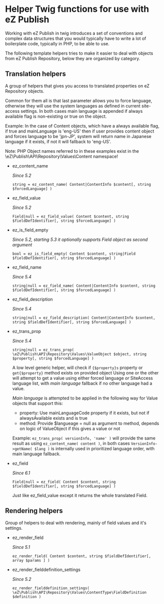 # Helper Twig functions for use with eZ Publish

Working with eZ Publish in twig introduces a set of conventions and complex data structures that
you would typically have to write a lot of boilerplate code, typically in PHP, to be able to use.

The following template helpers tries to make it easier to deal with objects from eZ Publish Repository,
below they are organized by category.


## Translation helpers

A group of helpers that gives you access to translated properties on eZ Repository objects.

Common for them all is that last parameter allows you to force language, otherwise they will use
the system languages as defined in current site-access settings. In both cases main language is appended
if always available flag is non-existing or true on the object.

Example: In the case of Content objects, which have a always available flag, if true and mainLanguage is 'eng-US' then
         if user provides content object and forces language to be 'jpn-JP', system will return name in Japanese
         language if it exists, if not it will fallback to 'eng-US'.

Note: PHP Object names referred to in these examples exist in the \eZ\Publish\API\Repository\Values\Content namespace!

* ez_content_name

  _Since 5.2_

  `string = ez_content_name( Content|ContentInfo $content[, string $forcedLanguage] )`

* ez_field_value

  _Since 5.2_

  `Field|null = ez_field_value( Content $content, string $fieldDefIdentifier[, string $forcedLanguage] )`

* ez_is_field_empty

  _Since 5.2, starting 5.3 it optionally supports Field object as second argument_

  `bool = ez_is_field_empty( Content $content, string|Field $fieldDefIdentifier[, string $forcedLanguage] )`

* ez_field_name

  _Since 5.4_

  `string|null = ez_field_name( Content|ContentInfo $content, string $fieldDefIdentifier[, string $forcedLanguage] )`

* ez_field_description

  _Since 5.4_

  `string|null = ez_field_description( Content|ContentInfo $content, string $fieldDefIdentifier[, string $forcedLanguage] )`

* ez_trans_prop

  _Since 5.4_

  `string|null = ez_trans_prop( \eZ\Publish\API\Repository\Values\ValueObject $object, string $property[, string $forcedLanguage] )`

  A low level generic helper, will check if `{$property}s` property or `get{$property}` method exists on provided object
  Using one or the other will attempt to get a value using either forced language _or_ SiteAccess language list, with
  _main language_ fallback if no other language had a value.

  _Main language_ is attempted to be applied in the following way for Value objects that support this:
   * property: Use mainLanguageCode property if it exists, but not if alwaysAvailable exists and is true
   *  method: Provide $langueage = null as argument to method, depends on logic of ValueObject if this gives a value or not

  Example: `ez_trans_prop( versionInfo, 'name' )` will provide the same result as using `ez_content_name( content )`, in
      both cases `VersionInfo->getName( $lang )` is internally used in prioritized language order, with main language fallback.
      
* ez_field

  _Since 6.1_

  `Field|null = ez_field( Content $content, string $fieldDefIdentifier[, string $forcedLanguage] )`

  Just like ez_field_value except it returns the whole translated Field.


## Rendering helpers

Group of helpers to deal with rendering, mainly of field values and it's settings.

* ez_render_field

  _Since 5.1_

  `ez_render_field( Content $content, string $fieldDefIdentifier[, array $params ] )`

* ez_render_fielddefinition_settings

  _Since 5.2_

  `ez_render_fielddefinition_settings( \eZ\Publish\API\Repository\Values\ContentType\FieldDefinition $definition )`
